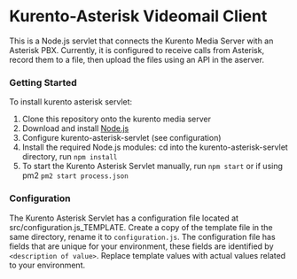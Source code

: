 Kurento-Asterisk Videomail Client
===================================

This is a Node.js servlet that connects the Kurento Media Server with an Asterisk PBX.  Currently, it is configured to receive calls from Asterisk, record them to a file, then upload the files using an API in the aserver.

### Getting Started
To install kurento asterisk servlet:
1. Clone this repository onto the kurento media server
1. Download and install [Node.js](https://nodejs.org/en/)
1. Configure kurento-asterisk-servlet (see configuration)
1. Install the required Node.js modules: cd into the kurento-asterisk-servlet directory, run `npm install`
1. To start the Kurento Asterisk Servlet manually, run `npm start` or if using pm2 `pm2 start process.json`

### Configuration

The Kurento Asterisk Servlet has a configuration file located at src/configuration.js_TEMPLATE. Create a copy of the template file in the same directory, rename it to `configuration.js`. The configuration file has fields that are unique for your environment, these fields are identified by `<description of value>`. Replace template values with actual values related to your environment. 


